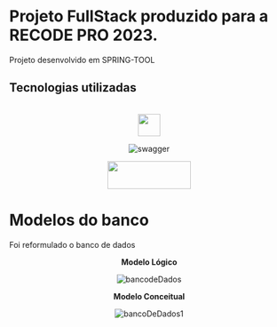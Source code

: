 #   Projeto FullStack produzido para a RECODE PRO 2023. 
Projeto desenvolvido em SPRING-TOOL 
<h2>Tecnologias utilizadas </h2>

<div style="display: inline_block" align="center"><br>

<img src="https://cdn.jsdelivr.net/gh/devicons/devicon/icons/mysql/mysql-original.svg" width="40" height="40"/>


![swagger](https://github.com/Renatodavid/EntregaModulo5/assets/106851081/069c9afa-c6e0-487b-9b85-7f0361ce9151)


<img src="https://upload.wikimedia.org/wikipedia/commons/4/44/Spring_Framework_Logo_2018.svg" width="150" height="50" /> 
</div>

<h1>Modelos do banco</h1>
<P>Foi reformulado o banco de dados </P>


<div align="center">
<strong> Modelo Lógico </strong> <br>
  
![bancodeDados](https://github.com/Renatodavid/EntregaModulo5/assets/106851081/345d4a5b-0ce3-4fd0-be3d-b819cf51f3f5)

<strong> Modelo Conceitual</strong><br>

![bancoDeDados1](https://github.com/Renatodavid/EntregaModulo5/assets/106851081/61012e86-058b-4312-a2c2-cf2eb3b9db97)
